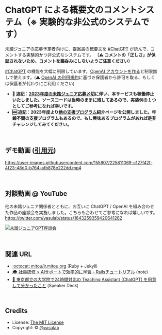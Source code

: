 # ChatGPT による概要文のコメントシステム（※ 実験的な非公式のシステムです）

未踏ジュニアの応募予定者向けに、[提案書](https://jr.mitou.org/download)の概要文を [#ChatGPT](https://twitter.com/hashtag/ChatGPT) が読んで、コメントする実験的かつ非公式なシステムです。 **（:warning: コメントの「正しさ」が保証されないため、コメントを鵜呑みにしないようご注意ください）**

[#ChatGPT](https://twitter.com/hashtag/ChatGPT) の機能を大幅に制限しています。[OpenAI アカウントを作る](https://chat.openai.com/chat)と制限無しで使えます。(:warning: [OpenAI の利用規約](https://openai.com/policies/terms-of-use#:~:text=You%20must%20be%20at%20least%2013%20years%20old%20to%20use%20the%20Services.%20If%20you%20are%20under%2018%20you%20must%20have%20your%20parent%20or%20legal%20guardian%E2%80%99s%20permission%20to%20use%20the%20Services.)に基づき保護者から許可を取る、もしくは保護者が代わりにご利用ください)

- **🙏 追記：[2023年度の未踏ジュニア応募〆切](https://jr.mitou.org/guideline)に伴い、本サービスも稼働停止いたしました。ソースコードは当時のままに残してあるので、実装例の１つとしてご参考になれば幸いです。**
- **🆕 追記：2023年度より[他の支援プログラム](https://jr.mitou.org/opportunities)紹介ページを公開しました。年齢不問の支援プログラムもあるので、もし興味あるプログラムがあれば是非チャレンジしてみてください。**


<br>

## デモ動画 ([引用元](https://twitter.com/yasulab/status/1636579774394138624))

https://user-images.githubusercontent.com/155807/225811069-c127f42f-4f23-48d0-b764-afb878e222dd.mp4

<br>

## 対談動画 @ YouTube
他の未踏ジュニア関係者とともに、お互いに ChatGPT / OpenAI を組み合わせた作品の座談会を実施しました。こちらも合わせてご参考になれば嬉しいです。 https://twitter.com/yasulab/status/1643259359420641282

[![未踏ジュニアGPT座談会](https://github.com/yasulab/llm-linter/assets/155807/5b3f4dc5-05e7-4d61-be3e-c1ec46340c06)](https://twitter.com/yasulab/status/1643259359420641282)

<br>

## 関連 URL
- [:octocat: mitou/jr.mitou.org](https://github.com/mitou/jr.mitou.org) (Ruby + Jekyll)
- [🎓 社員研修 × AIサポートで効率的に学習 - Railsチュートリアル](https://note.com/yasslab/n/n466d7bd7e5b3) (note)
- [📜 東京都立の大学院で24時間対応の Teaching Assistant (ChatGPT) を用意して分かったこと](https://speakerdeck.com/yasslab/learn-to-code-with-chatgpt) (Speaker Deck)

<br>

## Credits

- License: [The MIT License](https://github.com/yasulab/llm-linter/blob/main/LICENSE.md)
- Copyright: &copy; [@yasulab](https://twitter.com/yasulab)
